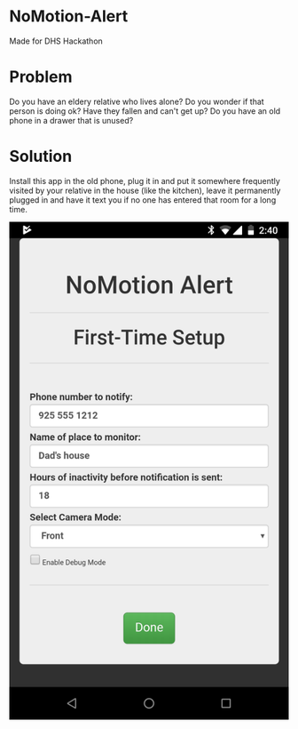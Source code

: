 # NoMotion-Alert
Made for DHS Hackathon 

# Problem
Do you have an eldery relative who lives alone? Do you wonder if that person is doing ok? Have they fallen and can't get up? Do you have an old phone in a drawer that is unused?

# Solution
Install this app in the old phone, plug it in and put it somewhere frequently visited by your relative in the house (like the kitchen), leave it permanently plugged in and have it text you if no one has entered that room for a long time. 


![alt text](screenshots/settings.png "Settings Page")
